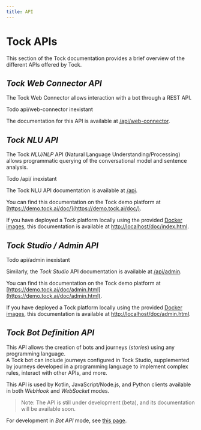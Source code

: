 ```yaml
---
title: API
---
```


# Tock APIs

This section of the Tock documentation provides a brief overview of the different APIs offered by Tock.

## *Tock Web Connector API*

The Tock Web Connector allows interaction with a bot through a REST API.
<!-->Todo api/web-connector inexistant<!-->
The documentation for this API is available at [/api/web-connector](../../../api/web-connector).

## *Tock NLU API*

The Tock _NLU/NLP_ API (Natural Language Understanding/Processing) allows programmatic querying of the conversational model and sentence analysis.
<!-->Todo /api/ inexistant<!-->
The Tock NLU API documentation is available at [/api](../../../api/).

You can find this documentation on the Tock demo platform at [https://demo.tock.ai/doc/](https://demo.tock.ai/doc/).

If you have deployed a Tock platform locally using the provided [Docker images](https://github.com/theopenconversationkit/tock-docker), this documentation is available at [http://localhost/doc/index.html](http://localhost/doc/index.html).

## *Tock Studio / Admin API*
<!-->Todo api/admin inexistant<!-->
Similarly, the _Tock Studio_ API documentation is available at [/api/admin](../../../api/admin).

You can find this documentation on the Tock demo platform at [https://demo.tock.ai/doc/admin.html](https://demo.tock.ai/doc/admin.html).

If you have deployed a Tock platform locally using the provided [Docker images](https://github.com/theopenconversationkit/tock-docker), this documentation is available at [http://localhost/doc/admin.html](http://localhost/doc/admin.html).

## *Tock Bot Definition API*

This API allows the creation of bots and journeys (_stories_) using any programming language.  
A Tock bot can include journeys configured in Tock Studio, supplemented by journeys developed in a programming language to implement complex rules, interact with other APIs, and more.

This API is used by Kotlin, JavaScript/Node.js, and Python clients available in both _WebHook_ and _WebSocket_ modes.

> Note: The API is still under development (beta), and its documentation will be available soon.

For development in _Bot API_ mode, see [this page](bot-api.md).
